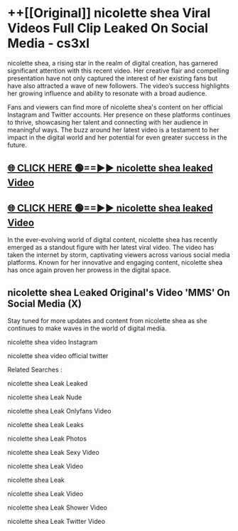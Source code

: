 # ++[[Original]] nicolette shea Viral Videos Full Clip Leaked On Social Media - cs3xl<br>

nicolette shea, a rising star in the realm of digital creation, has garnered significant attention with this recent video. Her creative flair and compelling presentation have not only captured the interest of her existing fans but have also attracted a wave of new followers. The video’s success highlights her growing influence and ability to resonate with a broad audience.

Fans and viewers can find more of nicolette shea's content on her official Instagram and Twitter accounts. Her presence on these platforms continues to thrive, showcasing her talent and connecting with her audience in meaningful ways. The buzz around her latest video is a testament to her impact in the digital world and her potential for even greater success in the future.


## [🌐 CLICK HERE 🟢==►► nicolette shea leaked Video ](https://onlyclips.site?title=nicolette_shea&ref=git)

## [🌐 CLICK HERE 🟢==►► nicolette shea leaked Video ](https://onlyclips.site?title=nicolette_shea&ref=git)


In the ever-evolving world of digital content, nicolette shea has recently emerged as a standout figure with her latest viral video. The video has taken the internet by storm, captivating viewers across various social media platforms. Known for her innovative and engaging content, nicolette shea has once again proven her prowess in the digital space.



## nicolette shea L𝚎aked Original's Video 'MMS' On Social Media (X)


Stay tuned for more updates and content from nicolette shea as she continues to make waves in the world of digital media.

nicolette shea video Instagram

nicolette shea video official twitter


Related Searches :

nicolette shea Leak Leaked

nicolette shea Leak Nude

nicolette shea Leak Onlyfans Video

nicolette shea Leak Leaks

nicolette shea Leak Photos

nicolette shea Leak Sexy Video

nicolette shea Leak Video

nicolette shea Leak

nicolette shea Leak Video

nicolette shea Leak Shower Video

nicolette shea Leak Twitter Video

